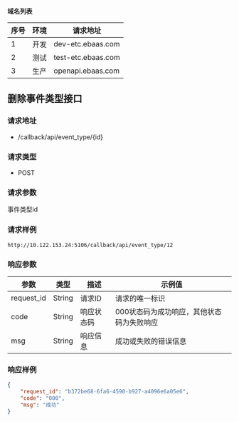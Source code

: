 **域名列表**

| 序号 | 环境 | 请求地址           |
| ---- | ---- | ------------------ |
| 1    | 开发 | dev-etc.ebaas.com  |
| 2    | 测试 | test-etc.ebaas.com |
| 3    | 生产 | openapi.ebaas.com  |

## 删除事件类型接口

### 请求地址

* /callback/api/event_type/{id}

### 请求类型

* POST

### 请求参数

事件类型id

### 请求样例

```
http://10.122.153.24:5106/callback/api/event_type/12
```

### 响应参数

| 参数       | 类型   | 描述       | 示例值                                    |
| ---------- | ------ | ---------- | ----------------------------------------- |
| request_id | String | 请求ID     | 请求的唯一标识                            |
| code       | String | 响应状态码 | 000状态码为成功响应，其他状态码为失败响应 |
| msg        | String | 响应信息   | 成功或失败的错误信息                      |

### 响应样例

```json
{
    "request_id": "b372be68-6fa6-4590-b927-a4096e6a05e6",
    "code": "000",
    "msg": "成功"
}
```

## 